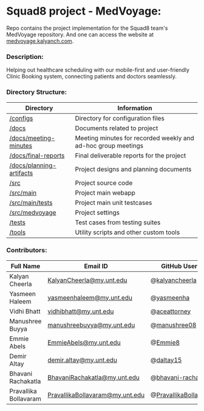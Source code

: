 # Squad8 project - MedVoyage:
Repo contains the project implementation for the Squad8 team's MedVoyage repository. And one can access the website at [medvoyage.kalyanch.com](https://medvoyage.kalyanch.com).

### Description:
Helping out healthcare scheduling with our mobile-first and user-friendly Clinic Booking system, connecting patients and doctors seamlessly.

### Directory Structure:
| Directory | Information |
| --------- | ----------- |
| [/configs](./configs) | Directory for configuration files |
| [/docs](./docs) | Documents related to project |
| [/docs/meeting-minutes](./docs/meeting-minutes) | Meeting minutes for recorded weekly and ad-hoc group meetings |
| [/docs/final-reports](./docs/final-reports) | Final deliverable reports for the project |
| [/docs/planning-artifacts](./docs/planning-artifacts) | Project designs and planning documents |
| [/src](./src) | Project source code |
| [/src/main](./src/main) | Project main webapp |
| [/src/main/tests](./src/main/tests) | Project main unit testcases |
| [/src/medvoyage](./src/medvoyage) | Project settings |
| [/tests](./tests) | Test cases from testing suites |
| [/tools](./tools) | Utility scripts and other custom tools |

### Contributors:
|Full Name|Email ID|GitHub User ID|Trello ID|
|---------|--------|--------------|---------|
|Kalyan Cheerla|KalyanCheerla@my.unt.edu|@[kalyancheerla](https://github.com/kalyancheerla)|@kalyancheerla|
|Yasmeen Haleem|yasmeenhaleem@my.unt.edu|@[yasmeenha](https://github.com/yasmeenha)|@yasmeenha|
|Vidhi Bhatt|vidhibhatt@my.unt.edu|@[aceattorney](https://github.com/aceattorney666)|@vidhi_bhatt|
|Manushree Buyya|manushreebuyya@my.unt.edu |@[manushree08](https://github.com/manushree08)|@manushree08|
|Emmie Abels|EmmieAbels@my.unt.edu|@[Emmie8](https://github.com/Emmie8)|@emmieabels1|
|Demir Altay|demir.altay@my.unt.edu|@[daltay15](https://github.com/daltay15)|@demiraltay|
|Bhavani Rachakatla|BhavaniRachakatla@my.unt.edu|@[bhavani-rachakatla](https://github.com/bhavani-rachakatla)|@bhavani_rachakatla|
|Pravallika Bollavaram|PravallikaBollavaram@my.unt.edu|@[PravallikaBollavaram](https://github.com/PravallikaBollavaram)|@bollavarampravallika|
